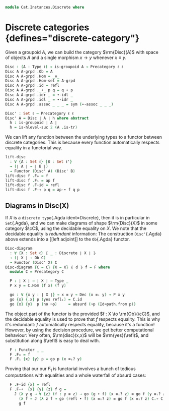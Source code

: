 <!--
```agda
open import Cat.Prelude

open import Data.Id.Base
open import Data.Dec

import Cat.Reasoning
```
-->

```agda
module Cat.Instances.Discrete where
```

<!--
```agda
private variable
  ℓ ℓ' : Level
  X : Type ℓ
  C : Precategory ℓ ℓ'

open Precategory
open Functor
open _=>_
```
-->

# Discrete categories {defines="discrete-category"}

Given a groupoid $A$, we can build the category $\rm{Disc}(A)$ with
space of objects $A$ and a single morphism $x \to y$ whenever $x \equiv
y$.

```agda
Disc : (A : Type ℓ) → is-groupoid A → Precategory ℓ ℓ
Disc A A-grpd .Ob = A
Disc A A-grpd .Hom = _≡_
Disc A A-grpd .Hom-set = A-grpd
Disc A A-grpd .id = refl
Disc A A-grpd ._∘_ p q = q ∙ p
Disc A A-grpd .idr _ = ∙-idl _
Disc A A-grpd .idl _ = ∙-idr _
Disc A A-grpd .assoc _ _ _ = sym (∙-assoc _ _ _)

Disc' : Set ℓ → Precategory ℓ ℓ
Disc' A = Disc ∣ A ∣ h where abstract
  h : is-groupoid ∣ A ∣
  h = is-hlevel-suc 2 (A .is-tr)
```

We can lift any function between the underlying types to a functor
between discrete categories. This is because every function
automatically respects equality in a functorial way.

```agda
lift-disc
  : ∀ {A : Set ℓ} {B : Set ℓ'}
  → (∣ A ∣ → ∣ B ∣)
  → Functor (Disc' A) (Disc' B)
lift-disc f .F₀ = f
lift-disc f .F₁ = ap f
lift-disc f .F-id = refl
lift-disc f .F-∘ p q = ap-∙ f q p
```

<!--
```agda
Codisc' : ∀ {ℓ'} → Type ℓ → Precategory ℓ ℓ'
Codisc' x .Ob = x
Codisc' x .Hom _ _ = Lift _ ⊤
Codisc' x .Hom-set _ _ = is-prop→is-set (λ _ _ i → lift tt)
Codisc' x .id = lift tt
Codisc' x ._∘_ _ _ = lift tt
Codisc' x .idr _ = refl
Codisc' x .idl _ = refl
Codisc' x .assoc _ _ _ = refl
```
-->

## Diagrams in Disc(X)

If $X$ is a `discrete type`{.Agda ident=Discrete}, then it is in
particular in `Set`{.Agda}, and we can make diagrams of shape
$\rm{Disc}(X)$ in some category $\cC$, using the decidable
equality on $X$. We note that the decidable equality is _redundant_
information: The construction `Disc'`{.Agda} above extends into a [[left
adjoint]] to the `Ob`{.Agda} functor.

```agda
Disc-diagram
  : ∀ {X : Set ℓ} ⦃ _ : Discrete ∣ X ∣ ⦄
  → (∣ X ∣ → Ob C)
  → Functor (Disc' X) C
Disc-diagram {C = C} {X = X} ⦃ d ⦄ f = F where
  module C = Precategory C

  P : ∣ X ∣ → ∣ X ∣ → Type _
  P x y = C.Hom (f x) (f y)

  go : ∀ {x y : ∣ X ∣} → x ≡ y → Dec (x ≡ᵢ y) → P x y
  go {x} {.x} p (yes reflᵢ) = C.id
  go {x} {y}  p (no ¬p)     = absurd (¬p (Id≃path.from p))
```

The object part of the functor is the provided $f : X \to
\rm{Ob}(\cC)$, and the decidable equality is used to prove that
$f$ respects equality. This is why it's redundant: $f$ automatically
respects equality, because it's a function! However, by using the
decision procedure, we get better computational behaviour: Very often,
$\rm{disc}(x,x)$ will be $\rm{yes}(\refl)$, and
substitution along $\refl$ is easy to deal with.

```agda
  F : Functor _ _
  F .F₀ = f
  F .F₁ {x} {y} p = go p (x ≡ᵢ? y)
```

Proving that our our $F_1$ is functorial involves a bunch of tedious
computations with equalities and a whole waterfall of absurd cases:

```agda
  F .F-id {x} = refl
  F .F-∘  {x} {y} {z} f g =
    J (λ y g → ∀ {z} (f : y ≡ z) → go (g ∙ f) (x ≡ᵢ? z) ≡ go f (y ≡ᵢ? z) C.∘ go g (x ≡ᵢ? y))
      (λ f → J (λ z f → go (refl ∙ f) (x ≡ᵢ? z) ≡ go f (x ≡ᵢ? z) C.∘ C.id) (sym (C.idr _)) f)
      g f
```

<!--
```
Disc-adjunct
  : ∀ {iss : is-groupoid X}
  → (X → Ob C)
  → Functor (Disc X iss) C
Disc-adjunct {C = C} F .F₀ = F
Disc-adjunct {C = C} F .F₁ p = subst (C .Hom (F _) ⊙ F) p (C .id)
Disc-adjunct {C = C} F .F-id = transport-refl _
Disc-adjunct {C = C} {iss = iss} F .F-∘ {x} {y} {z} f g = path where
  import Cat.Reasoning C as C
  go = Disc-adjunct {C = C} {iss} F .F₁
  abstract
    path : go (g ∙ f) ≡ C ._∘_ (go f) (go g)
    path =
      J' (λ y z f → ∀ {x} (g : x ≡ y) → go (g ∙ f) ≡ go f C.∘ go g)
        (λ x g → subst-∙ (C .Hom (F _) ⊙ F) _ _ _
              ·· transport-refl _
              ·· C.introl (transport-refl _))
        f {x} g
```
-->

<!--
```agda
Disc-natural
  : ∀ {X : Set ℓ}
  → {F G : Functor (Disc' X) C}
  → (∀ x → C .Hom (F .F₀ x) (G .F₀ x))
  → F => G
Disc-natural fam .η = fam
Disc-natural {C = C} {F = F} {G = G} fam .is-natural x y f =
  J (λ y p → fam y C.∘ F .F₁ p ≡ (G .F₁ p C.∘ fam x))
    (C.elimr (F .F-id) ∙ C.introl (G .F-id))
    f
  where module C = Cat.Reasoning C
```
-->
